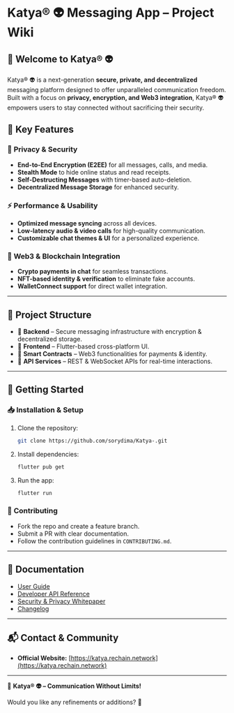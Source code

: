 # **Katya® 👽 Messaging App – Project Wiki**  

## **🌌 Welcome to Katya® 👽**  
Katya® 👽 is a next-generation **secure, private, and decentralized** messaging platform designed to offer unparalleled communication freedom. Built with a focus on **privacy, encryption, and Web3 integration**, Katya® 👽 empowers users to stay connected without sacrificing their security.  

## **📌 Key Features**  
### 🔐 **Privacy & Security**  
- **End-to-End Encryption (E2EE)** for all messages, calls, and media.  
- **Stealth Mode** to hide online status and read receipts.  
- **Self-Destructing Messages** with timer-based auto-deletion.  
- **Decentralized Message Storage** for enhanced security.  

### ⚡ **Performance & Usability**  
- **Optimized message syncing** across all devices.  
- **Low-latency audio & video calls** for high-quality communication.  
- **Customizable chat themes & UI** for a personalized experience.  

### 🔗 **Web3 & Blockchain Integration**  
- **Crypto payments in chat** for seamless transactions.  
- **NFT-based identity & verification** to eliminate fake accounts.  
- **WalletConnect support** for direct wallet integration.  

---

## **📂 Project Structure**  
- 📁 **Backend** – Secure messaging infrastructure with encryption & decentralized storage.  
- 📁 **Frontend** – Flutter-based cross-platform UI.  
- 📁 **Smart Contracts** – Web3 functionalities for payments & identity.  
- 📁 **API Services** – REST & WebSocket APIs for real-time interactions.  

---

## **🚀 Getting Started**  
### 📥 **Installation & Setup**  
1. Clone the repository:  
   ```bash
   git clone https://github.com/sorydima/Katya-.git
   ```
2. Install dependencies:  
   ```bash
   flutter pub get
   ```
3. Run the app:  
   ```bash
   flutter run
   ```

### 🔧 **Contributing**  
- Fork the repo and create a feature branch.  
- Submit a PR with clear documentation.  
- Follow the contribution guidelines in `CONTRIBUTING.md`.  

---

## **📜 Documentation**  
- [User Guide](#)  
- [Developer API Reference](#)  
- [Security & Privacy Whitepaper](#)  
- [Changelog](#)  

---

## **📬 Contact & Community**  
- **Official Website:** [https://katya.rechain.network](https://katya.rechain.network)   

---

🔹 **Katya® 👽 – Communication Without Limits!**  

Would you like any refinements or additions? 🚀